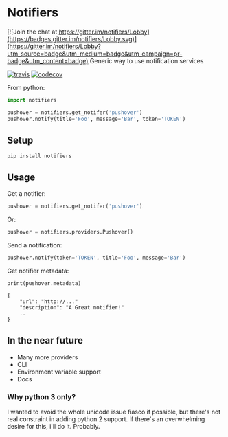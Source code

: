 # Notifiers

[![Join the chat at https://gitter.im/notifiers/Lobby](https://badges.gitter.im/notifiers/Lobby.svg)](https://gitter.im/notifiers/Lobby?utm_source=badge&utm_medium=badge&utm_campaign=pr-badge&utm_content=badge)
Generic way to use notification services

[![travis](https://api.travis-ci.org/liiight/notifiers.png?branch=master)](https://travis-ci.org/liiight/notifiers)  [![codecov](https://codecov.io/gh/liiight/notifiers/branch/master/graph/badge.svg)](https://codecov.io/gh/liiight/notifiers)


From python:
```python
import notifiers

pushover = notifiers.get_notifer('pushover')
pushover.notify(title='Foo', message='Bar', token='TOKEN')
```

## Setup
```
pip install notifiers
```

## Usage

Get a notifier:
```python
pushover = notifiers.get_notifer('pushover')
```
Or:
```python
pushover = notifiers.providers.Pushover()
```

Send a notification:
```python
pushover.notify(token='TOKEN', title='Foo', message='Bar')
```

Get notifier metadata:
```text
print(pushover.metadata)

{
    "url": "http://..."
    "description": "A Great notifier!"
    ..
}
```

## In the near future

- Many more providers
- CLI
- Environment variable support
- Docs

### Why python 3 only?

I wanted to avoid the whole unicode issue fiasco if possible, but there's not real constraint in adding python 2 support. If there's an overwhelming desire for this, i'll do it. Probably. 
